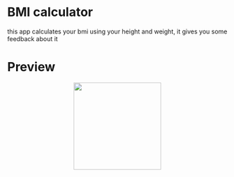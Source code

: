 # BMI calculator


this app calculates your bmi using your height and weight, it gives you some feedback about it

# Preview




 
<center>
<img src="https://user-images.githubusercontent.com/68555232/153412166-8d6b95e5-73c1-4431-b609-06dcbd9c7ccc.gif" width="200">
</center>


